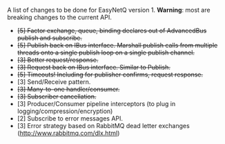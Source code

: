 A list of changes to be done for EasyNetQ version 1. **Warning**: most are breaking changes to the current API.

* ~~[5] Factor exchange, queue, binding declares out of AdvancedBus publish and subscribe.~~
* ~~[5] Publish back on IBus interface. Marshall publish calls from multiple threads onto a single publish loop on a single publish channel.~~
* ~~[3] Better request/response.~~
* ~~[3] Request back on IBus interface. Similar to Publish.~~
* ~~[5] Timeouts! Including for publisher confirms, request response.~~
* [3] Send/Receive pattern.
* ~~[3] Many-to-one handler/consumer.~~
* ~~[3] Subscriber cancellation.~~
* [3] Producer/Consumer pipeline interceptors (to plug in logging/compression/encryption)
* [2] Subscribe to error messages API.
* [3] Error strategy based on RabbitMQ dead letter exchanges (http://www.rabbitmq.com/dlx.html)